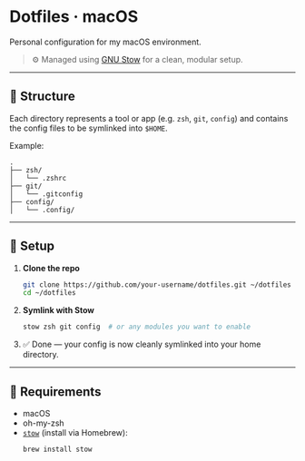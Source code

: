 # Dotfiles · macOS

Personal configuration for my macOS environment.

> ⚙️ Managed using [GNU Stow](https://www.gnu.org/software/stow/) for a clean, modular setup.

---

## 📁 Structure

Each directory represents a tool or app (e.g. `zsh`, `git`, `config`) and contains the config files to be symlinked into `$HOME`.

Example:
```
.
├── zsh/
│   └── .zshrc
├── git/
│   └── .gitconfig
├── config/
│   └── .config/
```

---

## 🚀 Setup

1. **Clone the repo**
   ```bash
   git clone https://github.com/your-username/dotfiles.git ~/dotfiles
   cd ~/dotfiles
   ```

2. **Symlink with Stow**
   ```bash
   stow zsh git config  # or any modules you want to enable
   ```

3. ✅ Done — your config is now cleanly symlinked into your home directory.

---

## 🧰 Requirements

- macOS
- oh-my-zsh
- [`stow`](https://www.gnu.org/software/stow/) (install via Homebrew):
  ```bash
  brew install stow
  ```

